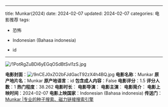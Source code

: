 
---
title: Munkar(2024)
date: 2024-02-07
updated: 2024-02-07
categories: 电影推荐
tags:

- 恐怖

- Indonesian (Bahasa indonesia)
- id
---

<img src="https://image.tmdb.org/t/p/original/1PotRgZuBDi6yEGqOSdBtSvl1zS.jpg" alt="/1PotRgZuBDi6yEGqOSdBtSvl1zS.jpg" title="/1PotRgZuBDi6yEGqOSdBtSvl1zS.jpg">

**电影封面**：<img src="https://image.tmdb.org/t/p/w200/9nCEJ0xZO2bFJdGacT92zX4h4BQ.jpg" alt="/9nCEJ0xZO2bFJdGacT92zX4h4BQ.jpg" title="/9nCEJ0xZO2bFJdGacT92zX4h4BQ.jpg">
**电影名称**：Munkar
**原产地片名**：Munkar
**原产地语言**：id
**包含成人内容**：False
**电影评分**：1.5
**评分人数**：1
**热门程度**：38.262
**电影时长**：
**电影导演**：
**电影主演**：
**电影简介**：
**电影上映时间**：2024-02-07
**电影上映国家**：Indonesian (Bahasa indonesia)
**传送门**：[Munkar |专业的种子搜索、磁力链接搜索引擎](https://movie.amd794.com:2083/?search=Munkar&ordering=&mode=match_phrase&page_size=10&page=1)

